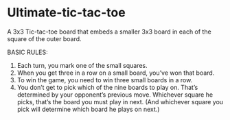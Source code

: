 # Ultimate-tic-tac-toe

A 3x3 Tic-tac-toe board that embeds a smaller 3x3 board in each of the square of the outer board.


BASIC RULES: 
1.	Each turn, you mark one of the small squares. 
2.	When you get three in a row on a small board, you’ve won that board. 
3.	To win the game, you need to win three small boards in a row. 
4.	You don’t get to pick which of the nine boards to play on. That’s determined by your opponent’s previous move. Whichever square he picks, that’s the board you must play in next. (And whichever square you pick will determine which board he plays on next.) 

